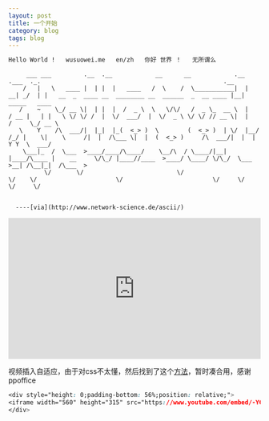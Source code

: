 ```yaml
---
layout: post
title: 一个开始 
category: blog
tags: blog
---
```


```html
Hello World !   wusuowei.me   en/zh   你好 世界 ！   无所谓么
```

```
     ___ ___         .__  .__            __      __            .__       .___  ._.                                                   .__
    /   |   \   ____ |  | |  |   ____   /  \    /  \___________|  |    __| _/  | |   __  _  ____ __  ________ __  ______  _  __ ____ |__|    _____   ____
   /    ~    \_/ __ \|  | |  |  /  _ \  \   \/\/   /  _ \_  __ \  |   / __ |   | |   \ \/ \/ /  |  \/  ___/  |  \/  _ \ \/ \/ // __ \|  |   /     \_/ __ \
   \    Y    /\  ___/|  |_|  |_(  <_> )  \        (  <_> )  | \/  |__/ /_/ |    \|    \     /|  |  /\___ \|  |  (  <_> )     /\  ___/|  |  |  Y Y  \  ___/
    \___|_  /  \___  >____/____/\____/    \__/\  / \____/|__|  |____/\____ |    __     \/\_/ |____//____  >____/ \____/ \/\_/  \___  >__| /\__|_|  /\___  >
          \/       \/                          \/                         \/    \/                      \/                         \/     \/     \/     \/


  ----[via](http://www.network-science.de/ascii/)
```


<div style="height: 0;padding-bottom: 56%;position: relative;">
<iframe width="560" height="315" src="https://www.youtube.com/embed/cgLEFciA7SI" frameborder="0" allowfullscreen="" style="position: absolute;height: 100%;width: 100%;"></iframe>
</div>


视频插入自适应，由于对css不太懂，然后找到了这个[方法](https://github.com/ppoffice/hexo-theme-minos/issues/2)，暂时凑合用，感谢 ppoffice

```css
<div style="height: 0;padding-bottom: 56%;position: relative;">
<iframe width="560" height="315" src="https://www.youtube.com/embed/-YGDyPAwQz0" frameborder="0" allowfullscreen="" style="position: absolute;height: 100%;width: 100%;"></iframe>
</div>
```



